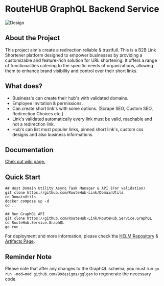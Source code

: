 # RouteHUB GraphQL Backend Service

![Design](https://github.com/RouteHub-Link/RouteHub.Service.GraphQL/assets/16222645/e747f0af-8e52-4309-9cf0-169f6c3cd750 "Routehub Banner")

## About the Project

This project aim's create a redirection reliable & trustfull.
This is a B2B Link Shortener platform designed to empower businesses by providing a customizable and feature-rich solution for URL shortening.
It offers a range of functionalities catering to the specific needs of organizations, allowing them to enhance brand visibility and control over their short links.

## What does?

- Business's can create their hub's with validated domains.
- Employee Invitation & permissions.
- Can create short link's with some options. (Scrape SEO, Custom SEO, Redirection Choices etc.)
- Link's validated automatically every link must be valid, reachable and not a redirection link.
- Hub's can list most populer links, pinned short link's, custom css designs and also business informations.

## Documentation

[Chek out wiki page.](https://github.com/RouteHub-Link/RouteHub.Service.GraphQL/wiki)

## Quick Start

```shell
## Host Domain Utility Asynq Task Manager & API (For validation)
git clone https://github.com/RouteHub-Link/DomainUtils
cd DomainUtils
docker compose up -d
cd ..

## Run GraphQL API
git clone https://github.com/RouteHub-Link/RouteHub.Service.GraphQL
cd RouteHub.Service.GraphQL
go run .
```

For deployment and more information, please check the [HELM Repository](https://github.com/RouteHub-Link/RouteHub.HELM "RouteHub.HELM") & [Artifacts Page](https://artifacthub.io/packages/search?repo=routehub-helm&sort=relevance&page=1 "Artifact Hub").

## Reminder Note

Please note that after any changes to the GraphQL schema, you must run `go run -mod=mod github.com/99designs/gqlgen` to regenerate the necessary code.
